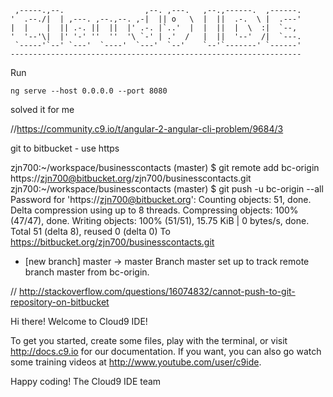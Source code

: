 
     ,-----.,--.                  ,--. ,---.   ,--.,------.  ,------.
    '  .--./|  | ,---. ,--.,--. ,-|  || o   \  |  ||  .-.  \ |  .---'
    |  |    |  || .-. ||  ||  |' .-. |`..'  |  |  ||  |  \  :|  `--, 
    '  '--'\|  |' '-' ''  ''  '\ `-' | .'  /   |  ||  '--'  /|  `---.
     `-----'`--' `---'  `----'  `---'  `--'    `--'`-------' `------'
    ----------------------------------------------------------------- 

Run 

    ng serve --host 0.0.0.0 --port 8080 

solved it for me

//https://community.c9.io/t/angular-2-angular-cli-problem/9684/3

git to bitbucket - use https

zjn700:~/workspace/businesscontacts (master) $ git remote add bc-origin https://zjn700@bitbucket.org/zjn700/businesscontacts.git
zjn700:~/workspace/businesscontacts (master) $ git push -u bc-origin --all                      Password for 'https://zjn700@bitbucket.org': 
Counting objects: 51, done.
Delta compression using up to 8 threads.
Compressing objects: 100% (47/47), done.
Writing objects: 100% (51/51), 15.75 KiB | 0 bytes/s, done.
Total 51 (delta 8), reused 0 (delta 0)
To https://bitbucket.org/zjn700/businesscontacts.git
 * [new branch]      master -> master
Branch master set up to track remote branch master from bc-origin.

// http://stackoverflow.com/questions/16074832/cannot-push-to-git-repository-on-bitbucket

Hi there! Welcome to Cloud9 IDE!

To get you started, create some files, play with the terminal,
or visit http://docs.c9.io for our documentation.
If you want, you can also go watch some training videos at
http://www.youtube.com/user/c9ide.

Happy coding!
The Cloud9 IDE team